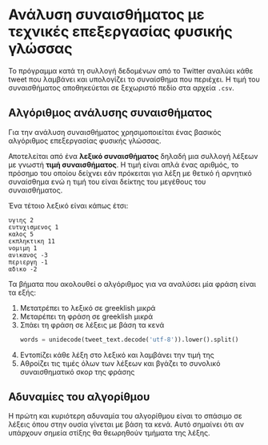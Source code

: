 ﻿
# Ανάλυση συναισθήματος με τεχνικές επεξεργασίας φυσικής γλώσσας

Το πρόγραμμα κατά τη συλλογή δεδομένων από το Twitter αναλύει κάθε tweet που
λαμβάνει και υπολογίζει το συναίσθημα που περιέχει. Η τιμή του συναισθήματος
αποθηκεύεται σε ξεχωριστό πεδίο στα αρχεία `.csv`.

## Αλγόριθμος ανάλυσης συναισθήματος

Για την ανάλυση συναισθήματος χρησιμοποιείται ένας βασικός αλγόριθμος 
επεξεργασίας φυσικής γλώσσας.


Αποτελείται από ένα **λεξικό συναισθήματος** δηλαδή μια συλλογή λέξεων με γνωστή
**τιμή συναισθήματος**. Η τιμή είναι απλά ένας αριθμός, το πρόσημο του οποίου 
δείχνει εάν πρόκειται για λέξη με θετικό ή αρνητικό συναίσθημα ενώ η τιμή του
είναι δείκτης του μεγέθους του συναισθήματος.

Ένα τέτοιο λεξικό είναι κάπως έτσι:

```
υγιης 2
ευτυχισμενος 1
καλος 5
εκπληκτικη 11
νομιμη 1
ανικανος -3
περιεργη -1
αδικο -2
```

Τα βήματα που ακολουθεί ο αλγόριθμος για να αναλύσει μία φράση είναι τα εξής:

1.  Μετατρέπει το λεξικό σε greeklish μικρά
2.  Μεταρέπει τη φράση σε greeklish μικρά
3.  Σπάει τη φράση σε λέξεις με βάση τα κενά
    ```python
    words = unidecode(tweet_text.decode('utf-8')).lower().split()
    ```
4.  Εντοπίζει κάθε λέξη στο λεξικό και λαμβάνει την τιμή της
5.  Αθροίζει τις τιμές όλων των λέξεων και βγάζει το συνολικό συναισθηματικό 
σκορ της φράσης

## Αδυναμίες του αλγορίθμου

Η πρώτη και κυριότερη αδυναμία του αλγορίθμου είναι το σπάσιμο σε λέξεις όπου
στην ουσία γίνεται με βάση τα κενά. Αυτό σημαίνει ότι αν υπάρχουν σημεία στίξης
θα θεωρηθούν τμήματα της λέξης.

